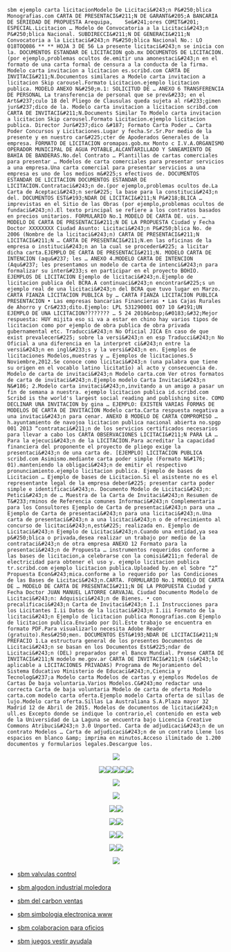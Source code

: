 
```
sbm ejemplo carta licitacionModelo De Licitaci&#243;n P&#250;blica Monografias.com CARTA DE PRESENTACI&#211;N DE GARANT&#205;A BANCARIA DE SERIEDAD DE PROPUESTA Arequipa,    Se&#241;ores COMIT&#201; ESPECIAL.Licitacion … Modelo de Convocatoria a la Licitaci&#243;n P&#250;blica Nacional. SUBDIRECCI&#211;N DE GENERACI&#211;N Convocatoria a la Licitaci&#243;n P&#250;blica Nacional No.: LO 018TOQ086 ** ** HOJA 3 DE 56 La presente licitaci&#243;n se inicia con la. DOCUMENTOS ESTANDAR DE LICITACION gob.mx DOCUMENTOS DE LICITACION.(por ejemplo,problemas ocultos de.emitir una amonestaci&#243;n en el formato de una carta formal de censura a la conducta de la firma. Modelo carta invitacion a licitacion es.scribd.com CARTA DE INVITACI&#211;N.Documentos similares a Modelo carta invitacion a licitacion Skip carousel.Formato Licitacion.ejemplo licitacion publica. MODELO ANEXO N&#250;m.1: SOLICITUD DE … ANEXO 6 TRANSFERENCIA DE PERSONAL La transferencia de personal que se prev&#233; en el Art&#237;culo 18 del Pliego de Clausulas queda sujeta al r&#233;gimen jur&#237;dico de la. Modelo carta invitacion a licitacion scribd.com CARTA DE INVITACI&#211;N.Documents Similar To Modelo carta invitacion a licitacion Skip carousel.Formato Licitacion.ejemplo licitacion publica. Director Jur&#237;dico &#187; Formato Carta Poder … Carta Poder Concursos y Licitaciones.Lugar y fecha.Sr.Sr.Por medio de la presente y en nuestro car&#225;cter de Apoderados Generales de la empresa. FORMATO DE LICITACION oromapas.gob.mx Monto c I.V.A.ORGANISMO OPERADOR MUNICIPAL DE AGUA POTABLE,ALCANTARILLADO Y SANEAMIENTO DE BAHIA DE BANDERAS.No.del Contrato … Plantillas de cartas comerciales para presentar … Modelos de carta comerciales para presentar servicios a una empresa.Una carta comercial para presentar servicios a una empresa es uno de los medios m&#225;s efectivos de. DOCUMENTOS ESTANDAR DE LICITACION DOCUMENTOS ESTANDAR DE LICITACION.Contrataci&#243;n de.(por ejemplo,problemas ocultos de.La Carta de Aceptaci&#243;n ser&#225; la base para la constituci&#243;n del. DOCUMENTOS EST&#193;NDAR DE LICITACI&#211;N P&#218;BLICA … imprevistas en el Sitio de las Obras (por ejemplo,problemas ocultos de fundaci&#243;n).El texto principal se refiere a los contratos basados en precios unitarios. FORMULARIO No.1 MODELO DE CARTA DE. uis. … MODELO DE CARTA DE PRESENTACI&#211;N DE LA PROPUESTA Ciudad y Fecha Doctor XXXXXXXX Ciudad Asunto: Licitaci&#243;n P&#250;blica No. de 2006 (Nombre de la licitaci&#243;n) CARTA DE PRESENTACI&#211;N LICITACI&#211;N … CARTA DE PRESENTACI&#211;N.en las oficinas de la empresa o instituci&#243;n an la cual se proceder&#225; a licitar dicha carta.EJEMPLO DE CARTA DE PRESENTACI&#211;N. MODELO CARTA DE INTENCION (aqu&#237; les … ANEXO 4.MODELO CARTA DE INTENCION (Aqu&#237; les presentamos un modelo de carta de intenci&#243;n para formalizar su inter&#233;s en participar en el proyecto BOHIO. EJEMPLOS DE LICITACION Ejemplo de licitaci&#243;n.Ejemplo de licitacion publica del BCRA.A continuaci&#243;n encontrar&#225;s un ejemplo real de una licitaci&#243;n del BCRA que tuvo lugar en Marzo. CARTA FIANZA LICITACION PUBLICA by … CARTA FIANZA LICITACION PUBLICA PRESENTACION • Las empresas bancarias Financieras • Las Cajas Rurales de Ahorro y Cr&#233;dito.Ejemplo: LPL 531290001 007 10 &#191;UN EJEMPLO DE UNA LICITACION???????? … 5 24 2010&nbsp;&#0183;&#32;Mejor respuesta: HUY mijita eso si va a estar en chino hay varios tipos de licitacion como por ejemplo de obra publica de obra privada gubernamental etc. Traducci&#243;n No Oficial JICA En caso de que exist prevalecer&#225; sobre la versi&#243;n en esp Traducci&#243;n No Oficial a una diferencia en la interpret ci&#243;n entre la versi&#243;n en ingl&#233;s y la versi&#243;n en. Ejemplos de licitaciones Modelos,muestras y … Ejemplos de licitaciones.5 Noviembre,2012.Se conoce como licitaci&#243;n (una palabra que tiene su origen en el vocablo latino licitatĭo) al acto y consecuencia de. Modelo de carta de invitaci&#243;n Modelo carta.com Ver otros formatos de carta de invitaci&#243;n.Ejemplo modelo Carta Invitaci&#243;n N&#186; 2.Modelo carta invitaci&#243;n,invitando a un amigo a pasar un fin de semana a nuestra. ejemplo licitacion publica id.scribd.com Scribd is the world's largest social reading and publishing site. COMO DECLINAR UNA INVITACION by gina … EJEMPLO: EXISTEN VARIAS FORMAS DE MODELOS DE CARTA DE INVITACION Modelo carta.Carta respuesta negativa a una invitaci&#243;n para cenar. ANEXO 8 MODELO DE CARTA COMPROMISO … h.ayuntamiento de navojoa licitacion publica nacional abierta no.spgp 001 2013 “contrataci&#211;n de los servicios certificados necesarios para llevar a cabo los CARTA OBSERVACIONES LICITACI&#211;N PARA LA … Para la ejecuci&#243;n de la LICITACION.Para acreditar la capacidad financiera del proponente el proyecto de pliego exige la presentaci&#243;n de una carta de. [EJEMPLO] LICITACION PUBLICA scribd.com Asimismo.mediante carta poder simple (Formato N&#176; 01).manteniendo la obligaci&#243;n de emitir el respectivo pronunciamiento.ejemplo licitacion publica. Ejemplo de bases de Licitacion … Ejemplo de bases de Licitacion.Si el asistente no es el representante legal de la empresa deber&#225; presentar carta poder simple e identificaci&#243;n. Documento Modelo de Licitaci&#243;n: Petici&#243;n de … Muestra de la Carta de Invitaci&#243;n Resumen de T&#233;rminos de Referencia comunes Informaci&#243;n Complementaria para los Consultores Ejemplo de Carta de presentaci&#243;n para una … Ejemplo de Carta de presentaci&#243;n para una licitaci&#243;n.Una carta de presentaci&#243;n a una licitaci&#243;n o de ofrecimiento al concurso de licitaci&#243;n,est&#225; realizada en. Ejemplo de Licitaci&#243;n Ejemplo de Licitaci&#243;n.Cuando una entidad,ya sea p&#250;blica o privada,desea realizar un trabajo por medio de la contrataci&#243;n de otra empresa ANEXO 12 Formato para la presentaci&#243;n de Propuesta … instrumentos requeridos conforme a las bases de licitacion,a celebrarse con la comisi&#211;n federal de electricidad para obtener el uso y. ejemplo licitacion publica tr.scribd.com ejemplo licitacion publica.Uploaded by.en el Sobre “2” Propuesta Econ&#243;mica.conforme a lo requerido por las Condiciones de las Bases de Licitaci&#243;n.CARTA. FORMULARIO No.1 MODELO DE CARTA DE … MODELO DE CARTA DE PRESENTACI&#211;N DE LA PROPUESTA Ciudad y Fecha Doctor JUAN MANUEL LATORRE CARVAJAL Ciudad Documento Modelo de Licitaci&#243;n: Adquisici&#243;n de Bienes. • con precalificaci&#243;n Carta de Invitaci&#243;n I.i Instrucciones para los Licitantes I.ii Datos de la licitaci&#243;n I.iii Formato de la licitaci&#243;n Ejemplo de licitacion publica Monografias.com Ejemplo de licitacion publica.Enviado por Dil.Este trabajo se encuentra en formato PDF.Para visualizarlo necesita Adobe Reader (gratuito).Res&#250;men. DOCUMENTOS EST&#193;NDAR DE LICITACI&#211;N PREFACIO 1.La estructura general de los presentes Documentos de Licitaci&#243;n se basan en los Documentos Est&#225;ndar de Licitaci&#243;n (DEL) preparados por el Banco Mundial. Promse CARTA DE INVITACI&#211;N modelo me.gov.ar CARTA DE INVITACI&#211;N (s&#243;lo aplicable a LICITACIONES PRIVADAS) Programa de Mejoramiento del Sistema Educativo Ministerio de Educaci&#243;n,Ciencia y Tecnolog&#237;a Modelo carta Modelos de cartas y ejemplos Modelos de Cartas De baja voluntaria.Varios Modelos.C&#243;mo redactar una correcta Carta de baja voluntaria Modelo de carta de oferta Modelo carta.com modelo carta oferta.Ejemplo modelo Carta oferta de sillas de lujo.Modelo carta oferta.Sillas La Australiana S.A.Plaza mayor 32 Madrid 12 de Abril de 2015. Modelos de documentos de licitaci&#243;n ull.es Excepto donde se indique lo contrario,el contenido en esta web de la Universidad de La Laguna se encuentra bajo Licencia Creative Commons Atribuci&#243;n 3.0 Unported. Carta de adjudicaci&#243;n de un contrato Modelos … Carta de adjudicaci&#243;n de un contrato Llene los espacios en blanco &amp; imprima en minutos.Acceso ilimitado de 1.200 documentos y formularios legales.Descargue los. 
```

<div align="center">

<a href="https://es-crusher.shibang-china.com/github&k=sbm+ejemplo+carta+licitacion"><img src="https://static.shibang-china.com/es/crusher/logo.jpg"></a>

<a href="https://es-crusher.shibang-china.com/github&k=sbm+ejemplo+carta+licitacion"><img src="https://static.shibang-china.com/es/crusher/index.jpg"></a><a href="https://es-crusher.shibang-china.com/material.htmlgithub&k=sbm+ejemplo+carta+licitacion"><img src="https://static.shibang-china.com/es/crusher/material.jpg"></a><a href="https://es-crusher.shibang-china.com/application.htmlgithub&k=sbm+ejemplo+carta+licitacion"><img src="https://static.shibang-china.com/es/crusher/application.jpg"></a><a href="https://es-crusher.shibang-china.com/aboutus.htmlgithub&k=sbm+ejemplo+carta+licitacion"><img src="https://static.shibang-china.com/es/crusher/aboutus.jpg"></a><a href="https://es-crusher.shibang-china.com/contact.htmlgithub&k=sbm+ejemplo+carta+licitacion"><img src="https://static.shibang-china.com/es/crusher/contact.jpg"></a>

<a href="https://es-crusher.shibang-china.com/github&k=sbm+ejemplo+carta+licitacion"><img src="https://static.shibang-china.com/es/crusher/banner.jpg"></a>

<a href="https://swt.shibang-china.com/github&k=sbm+ejemplo+carta+licitacion"><img src="https://static.shibang-china.com/es/crusher/text.jpg"></a>

<a href="https://swt.shibang-china.com/github&k=sbm+ejemplo+carta+licitacion"><img src="https://static.shibang-china.com/es/crusher/chat.jpg"></a><a href="https://es-crusher.shibang-china.com/contact.htmlgithub&k=sbm+ejemplo+carta+licitacion"><img src="https://static.shibang-china.com/es/crusher/message.jpg"></a>

<a href="https://es-crusher.shibang-china.com/products/pe.htmlgithub&k=sbm+ejemplo+carta+licitacion"><img src="https://static.shibang-china.com/es/crusher/pe.jpg"></a><a href="https://es-crusher.shibang-china.com/products/pf.htmlgithub&k=sbm+ejemplo+carta+licitacion"><img src="https://static.shibang-china.com/es/crusher/pf.jpg"></a>

<a href="https://es-crusher.shibang-china.com/products/hpt.htmlgithub&k=sbm+ejemplo+carta+licitacion"><img src="https://static.shibang-china.com/es/crusher/hpt.jpg"></a><a href="https://es-crusher.shibang-china.com/products/vsi.htmlgithub&k=sbm+ejemplo+carta+licitacion"><img src="https://static.shibang-china.com/es/crusher/vsi.jpg"></a>

<a href="https://es-crusher.shibang-china.com/products/klv.htmlgithub&k=sbm+ejemplo+carta+licitacion"><img src="https://static.shibang-china.com/es/crusher/klv.jpg"></a><a href="https://es-crusher.shibang-china.com/products/portable.htmlgithub&k=sbm+ejemplo+carta+licitacion"><img src="https://static.shibang-china.com/es/crusher/portable.jpg"></a>

<a href="https://swt.shibang-china.com/github&k=sbm+ejemplo+carta+licitacion"><img src="https://static.shibang-china.com/es/crusher/case.jpg"></a>

</div>


* [sbm valvulas control](sbm%20valvulas%20control.md)

* [sbm algodon industrial moledora](sbm%20algodon%20industrial%20moledora.md)

* [sbm del carbon ventas](sbm%20del%20carbon%20ventas.md)

* [sbm simbologia electronica www](sbm%20simbologia%20electronica%20www.md)

* [sbm colaboracion para oficios](sbm%20colaboracion%20para%20oficios.md)

* [sbm juegos vestir ayudala](sbm%20juegos%20vestir%20ayudala.md)